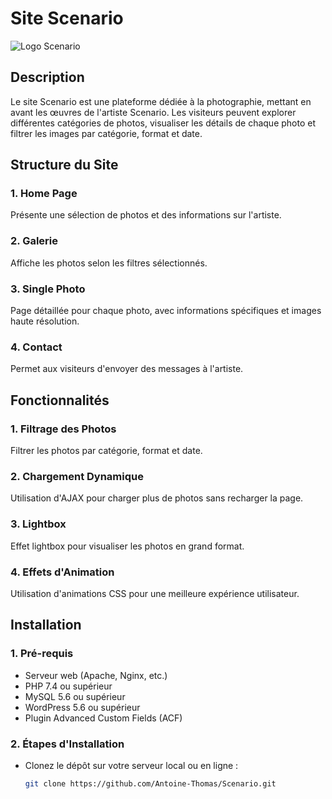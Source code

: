 # Site Scenario

![Logo Scenario](https://github.com/Antoine-Thomas/Scenario/blob/main/images/logo_scenario.png)

## Description

Le site Scenario est une plateforme dédiée à la photographie, mettant en avant les œuvres de l'artiste Scenario. Les visiteurs peuvent explorer différentes catégories de photos, visualiser les détails de chaque photo et filtrer les images par catégorie, format et date.

## Structure du Site

### 1. Home Page

Présente une sélection de photos et des informations sur l'artiste.

### 2. Galerie

Affiche les photos selon les filtres sélectionnés.

### 3. Single Photo

Page détaillée pour chaque photo, avec informations spécifiques et images haute résolution.

### 4. Contact

Permet aux visiteurs d'envoyer des messages à l'artiste.

## Fonctionnalités

### 1. Filtrage des Photos

Filtrer les photos par catégorie, format et date.

### 2. Chargement Dynamique

Utilisation d'AJAX pour charger plus de photos sans recharger la page.

### 3. Lightbox

Effet lightbox pour visualiser les photos en grand format.

### 4. Effets d'Animation

Utilisation d'animations CSS pour une meilleure expérience utilisateur.

## Installation

### 1. Pré-requis

- Serveur web (Apache, Nginx, etc.)
- PHP 7.4 ou supérieur
- MySQL 5.6 ou supérieur
- WordPress 5.6 ou supérieur
- Plugin Advanced Custom Fields (ACF)

### 2. Étapes d'Installation

- Clonez le dépôt sur votre serveur local ou en ligne :
  ```bash
  git clone https://github.com/Antoine-Thomas/Scenario.git


